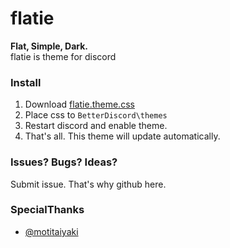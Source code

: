 # flatie
**Flat, Simple, Dark.**  
flatie is theme for discord

### Install
1. Download [flatie.theme.css](https://github.com/katabame/flatie/blob/master/flatie.theme.css)
1. Place css to `BetterDiscord\themes`
1. Restart discord and enable theme.
1. That's all. This theme will update automatically.

### Issues? Bugs? Ideas?
Submit issue. That's why github here.

### SpecialThanks
* [@motitaiyaki](https://github.com/motitaiyaki)
